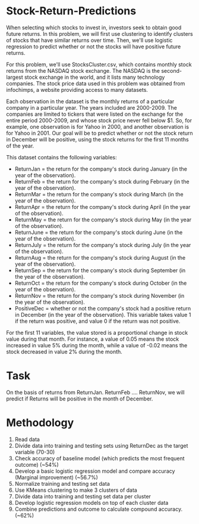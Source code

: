 # Stock-Return-Predictions
 
When selecting which stocks to invest in, investors seek to obtain good future returns. In this problem, we will first use clustering to identify clusters of stocks that have similar returns over time. Then, we'll use logistic regression to predict whether or not the stocks will have positive future returns.

For this problem, we'll use StocksCluster.csv, which contains monthly stock returns from the NASDAQ stock exchange. The NASDAQ is the second-largest stock exchange in the world, and it lists many technology companies. The stock price data used in this problem was obtained from infochimps, a website providing access to many datasets.

Each observation in the dataset is the monthly returns of a particular company in a particular year. The years included are 2000-2009. The companies are limited to tickers that were listed on the exchange for the entire period 2000-2009, and whose stock price never fell below $1. So, for example, one observation is for Yahoo in 2000, and another observation is for Yahoo in 2001. Our goal will be to predict whether or not the stock return in December will be positive, using the stock returns for the first 11 months of the year.

This dataset contains the following variables:

* ReturnJan = the return for the company's stock during January (in the year of the observation). 
* ReturnFeb = the return for the company's stock during February (in the year of the observation). 
* ReturnMar = the return for the company's stock during March (in the year of the observation). 
* ReturnApr = the return for the company's stock during April (in the year of the observation). 
* ReturnMay = the return for the company's stock during May (in the year of the observation). 
* ReturnJune = the return for the company's stock during June (in the year of the observation). 
* ReturnJuly = the return for the company's stock during July (in the year of the observation). 
* ReturnAug = the return for the company's stock during August (in the year of the observation). 
* ReturnSep = the return for the company's stock during September (in the year of the observation). 
* ReturnOct = the return for the company's stock during October (in the year of the observation). 
* ReturnNov = the return for the company's stock during November (in the year of the observation). 
* PositiveDec = whether or not the company's stock had a positive return in December (in the year of the observation). This variable takes value 1 if the return was positive, and value 0 if the return was not positive.

For the first 11 variables, the value stored is a proportional change in stock value during that month. For instance, a value of 0.05 means the stock increased in value 5% during the month, while a value of -0.02 means the stock decreased in value 2% during the month.

# Task

On the basis of returns from ReturnJan. ReturnFeb …. ReturnNov, we will predict if Returns will be positive in the month of December. 

# Methodology

<ol>
 <li>Read data</li>
<li>Divide data into training and testing sets using ReturnDec as the target variable (70-30)</li>
<li>Check accuracy of baseline model (which predicts the most frequent outcome) (~54%)</li>
<li>Develop a basic logistic regression model and compare accuracy (Marginal improvement) (~56.7%)</li>
<li>Normalize training and testing set data</li>
<li>Use KMeans clustering to make 3 clusters of data</li>
<li>Divide data into training and testing set data per cluster</li>
<li>Develop logistic regression models on top of each cluster data</li>
<li>Combine predictions and outcome to calculate compound accuracy. (~62%)</li>
 </ol>

